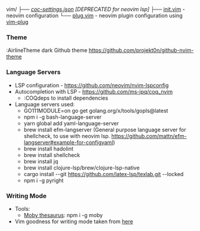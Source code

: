 vim/
├── _[coc-settings.json](./coc-settings.json) [DEPRECATED for neovim lsp]_
├── [init.vim](./init.vim) - neovim configuration
└── [plug.vim](./plug.vim) - neovim plugin configuration using [vim-plug](https://github.com/junegunn/vim-plug)

### Theme
:AirlineTheme dark
Github theme
https://github.com/projekt0n/github-nvim-theme

### Language Servers
- LSP configuration - https://github.com/neovim/nvim-lspconfig
- Autocompletion with LSP - https://github.com/ms-jpq/coq_nvim
    - :COQdeps to install dependencies
- Language servers used:
    - GO111MODULE=on go get golang.org/x/tools/gopls@latest
    - npm i -g bash-language-server
    - yarn global add yaml-language-server
    - brew install efm-langserver (General purpose language server for shellcheck, to use with neovim lsp. https://github.com/mattn/efm-langserver#example-for-configyaml)
    - brew install hadolint
    - brew install shellcheck
    - brew install jq
    - brew install clojure-lsp/brew/clojure-lsp-native
    - cargo install --git https://github.com/latex-lsp/texlab.git --locked
    - npm i -g pyright

### Writing Mode
- Tools:
    - [Moby thesaurus](https://github.com/words/moby): npm i -g moby
- Vim goodness for writing mode taken from [here](https://www.reddit.com/r/vim/comments/q03mqa/my_setup_for_prose/)
